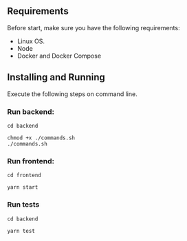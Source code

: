 ## Requirements

Before start, make sure you have the following requirements:

- Linux OS.
- Node
- Docker and Docker Compose

## Installing and Running

Execute the following steps on command line.

### Run backend:

```
cd backend

chmod +x ./commands.sh
./commands.sh
```

### Run frontend:
```
cd frontend

yarn start
```

### Run tests
```
cd backend

yarn test
```
